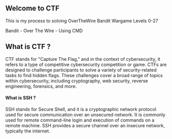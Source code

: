 
## Welcome to CTF
This is my process to solving OverTheWire Bandit Wargame Levels 0-27

Bandit - Over The Wire - Using CMD

## What is CTF ?
CTF stands for "Capture The Flag," and in the context of cybersecurity, it refers to a type of competitive cybersecurity competition or game. CTFs are designed to challenge participants to solve a variety of security-related tasks to find hidden flags. These challenges cover a broad range of topics within cybersecurity, including cryptography, web security, reverse engineering, forensics, and more.

#### What is SSH ?
SSH stands for Secure Shell, and it is a cryptographic network protocol used for secure communication over an unsecured network. It is commonly used for remote command-line login and execution of commands on a remote machine. SSH provides a secure channel over an insecure network, typically the internet.


